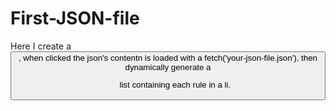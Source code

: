 # First-JSON-file
Here I create a <button>, when clicked the json's contentn is loaded with a fetch('your-json-file.json'), then dynamically generate a <ul> list containing each rule in a li.
